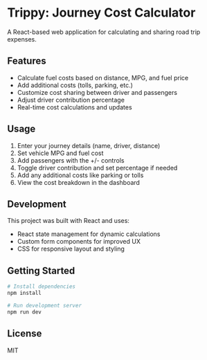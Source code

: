 # Trippy: Journey Cost Calculator

A React-based web application for calculating and sharing road trip expenses.

## Features

- Calculate fuel costs based on distance, MPG, and fuel price
- Add additional costs (tolls, parking, etc.)
- Customize cost sharing between driver and passengers
- Adjust driver contribution percentage
- Real-time cost calculations and updates

## Usage

1. Enter your journey details (name, driver, distance)
2. Set vehicle MPG and fuel cost
3. Add passengers with the +/- controls
4. Toggle driver contribution and set percentage if needed
5. Add any additional costs like parking or tolls
6. View the cost breakdown in the dashboard

## Development

This project was built with React and uses:

- React state management for dynamic calculations
- Custom form components for improved UX
- CSS for responsive layout and styling

## Getting Started

```bash
# Install dependencies
npm install

# Run development server
npm run dev
```

## License

MIT
